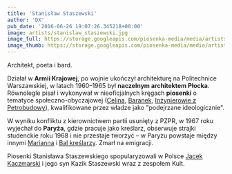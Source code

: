 ```yaml
---
title: 'Stanisław Staszewski'
author: 'DX'
pub_date: '2016-06-26 19:07:26.345218+00:00'
image: artists/stanislaw_staszewski.jpg
image_full: https://storage.googleapis.com/piosenka-media/media/artists/stanislaw_staszewski.jpg
image_thumb: https://storage.googleapis.com/piosenka-media/media/artists/stanislaw_staszewski.jpg.0x300_q85_upscale.jpg
---
```


Architekt, poeta i bard.

Działał w **Armii Krajowej**, po wojnie ukończył architekturę na Politechnice Warszawskiej, w latach 1960–1965 był **naczelnym architektem Płocka**. Równolegle pisał i wykonywał w nieoficjalnych kręgach **piosenki** o tematyce społeczno\-obyczajowej \([Celina](http://www.piosenkaztekstem.pl/opracowanie/stanislaw\-staszewski\-celina/), [Baranek](http://www.piosenkaztekstem.pl/opracowanie/stanislaw\-staszewski\-baranek/), [Inżynierowie z Petrobudowy](http://www.piosenkaztekstem.pl/opracowanie/stanislaw\-staszewski\-inzynierowie\-z\-petrobudowy/)\), kwalifikowane przez władze jako "podejrzane ideologicznie".

W wyniku konfliktu z kierownictwem partii usunięty z PZPR, w 1967 roku wyjechał do **Paryża**, gdzie pracuje jako kreślarz, obserwuje strajki studenckie roku 1968 i nie przestaje tworzyć – w Paryżu powstaje między innymi [Marianna](http://www.piosenkaztekstem.pl/opracowanie/stanislaw\-staszewski\-marianna/) i [Bal kreślarzy](http://www.piosenkaztekstem.pl/opracowanie/jacek\-kaczmarski\-bal\-kreslarzy/). Zmarł na emigracji.

Piosenki Stanisława Staszewskiego spopularyzowali w Polsce [Jacek Kaczmarski](http://www.piosenkaztekstem.pl/spiewnik/jacek\-kaczmarski/) i jego syn Kazik Staszewski wraz z zespołem Kult.